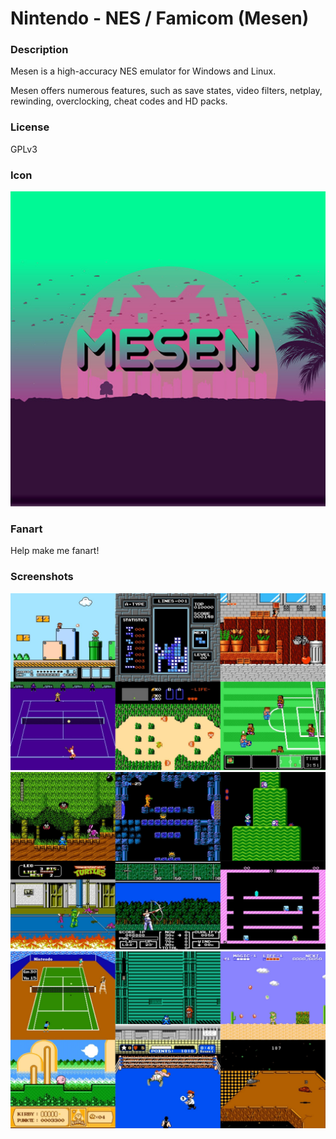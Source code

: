 # Nintendo - NES / Famicom (Mesen)

### Description

Mesen is a high-accuracy NES emulator for Windows and Linux.

Mesen offers numerous features, such as save states, video filters, netplay, rewinding, overclocking, cheat codes and HD packs.

### License

GPLv3

### Icon

![Nintendo - NES / Famicom (Mesen) icon](game.libretro.mesen/resources/icon.png)

### Fanart

Help make me fanart!

### Screenshots

![Nintendo - NES / Famicom (Mesen) screenshot](game.libretro.mesen/resources/screenshot-01.jpg)
![Nintendo - NES / Famicom (Mesen) screenshot](game.libretro.mesen/resources/screenshot-02.jpg)
![Nintendo - NES / Famicom (Mesen) screenshot](game.libretro.mesen/resources/screenshot-03.jpg)
